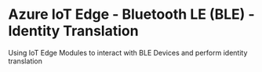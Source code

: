 # Azure IoT Edge - Bluetooth LE (BLE) - Identity Translation
Using IoT Edge Modules to interact with BLE Devices and perform identity translation
